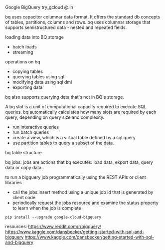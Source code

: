 Google BigQuery
try_gcloud @.in

bq uses capacitor columnar data format. It offers the standard db
concepts of tables, partitions, columns and rows.
bq uses columnar storage that supports semistructured data - nested and
repeated fields.


loading data into BQ storage
- batch loads
- streaming


operations on bq
- copying tables
- querying tables using sql
- modifying data using sql dml
- exporting data

bq also supports querying data that's not in BQ's storage.

A bq slot is a unit of computational capacity required to execute SQL
queries. bq automatically calculates how many slots are required by each
query, depending on query size and complexity.

- run interactive queries
- run batch queries
- create a view, which is a virtual table defined by a sql query
- use partition tables to query a subset of the data.

bq table structure

bq jobs:
  jobs are actions that bq executes: load data, export data, query data
  or copy data.

  to run a bigquery job programmatically using the REST APIs or client
  libraries
  - call the jobs.insert method using a unique job id that is generated
    by client code
  - periodically request the jobs resource and examine the status
    property to learn when the job is complete



`pip install --upgrade google-cloud-bigquery`

resources:
https://www.reddit.com/r/bigquery/
https://www.kaggle.com/dansbecker/getting-started-with-sql-and-bigquery
https://www.kaggle.com/dansbecker/getting-started-with-sql-and-bigquery
